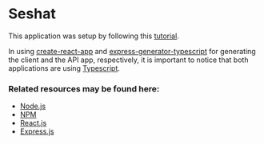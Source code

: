 # Seshat

[Node.js]: https://nodejs.org/en/
[NPM]: https://www.npmjs.com/
[React.js]: https://reactjs.org/
[Typescript]: https://www.typescriptlang.org/
[Express.js]: https://expressjs.com/

This application was setup by following this [tutorial](https://www.freecodecamp.org/news/create-a-react-frontend-a-node-express-backend-and-connect-them-together-c5798926047c/).

In using [create-react-app](https://create-react-app.dev/) and [express-generator-typescript](https://www.npmjs.com/package/express-generator-typescript) for generating the client and the API app, respectively, it is important to notice that both applications are using [Typescript].

### Related resources may be found here:
* [Node.js]
* [NPM]
* [React.js]
* [Express.js]
